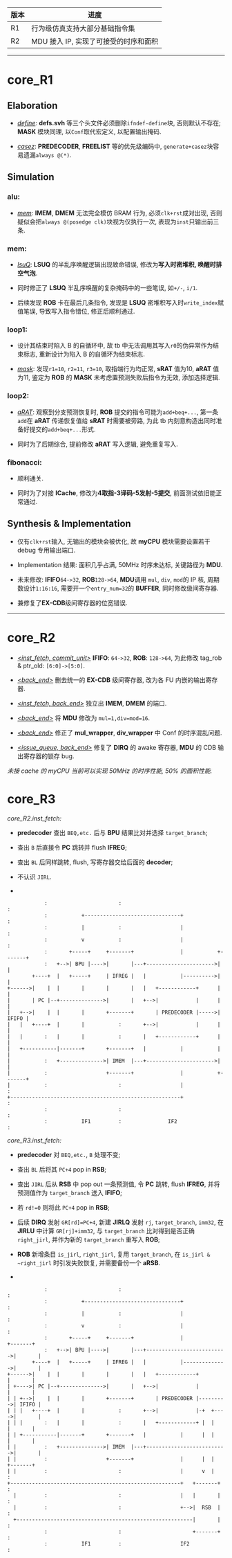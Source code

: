 | 版本 | 进度 |
| - | - |
| R1 | 行为级仿真支持大部分基础指令集 |
| R2 | MDU 接入 IP, 实现了可接受的时序和面积 |

---

# core_R1 #

## Elaboration ##

- <u>*define*</u>: **defs.svh** 等三个头文件必须删除`ifndef-define`块, 否则默认不存在; **MASK** 模块同理, 以`Conf`取代宏定义, 以配置输出掩码.

- <u>*casez*</u>: **PREDECODER**, **FREELIST** 等的优先级编码中, `generate+casez`块容易遗漏`always @(*)`.

## Simulation ##

### alu: ###

- <u>*mem*</u>: **IMEM**, **DMEM** 无法完全模仿 BRAM 行为, 必须`clk+rst`成对出现, 否则疑似会把`always @(posedge clk)`块视为仅执行一次, 表现为`inst`只输出前三条.

### mem: ###

- <u>*lsuQ*</u>: **LSUQ** 的半乱序唤醒逻辑出现致命错误, 修改为**写入时密堆积, 唤醒时排空气泡**.

- 同时修正了 **LSUQ** 半乱序唤醒的复杂掩码中的一些笔误, 如`+/-`, `i/1`.

- 后续发现 **ROB** 卡在最后几条指令, 发现是 **LSUQ** 密堆积写入时`write_index`赋值笔误, 导致写入指令错位, 修正后顺利通过.

### loop1: ###

- 设计其结束时陷入 B 的自循环中, 故 tb 中无法调用其写入`r0`的伪异常作为结束标志, 重新设计为陷入 B 的自循环为结束标志.

- <u>*mask*</u>: 发现`r1=10`, `r2=11`, `r3=10`, 取指端行为均正常, **sRAT** 值为10, **aRAT** 值为11, 鉴定为 **ROB** 的 **MASK** 未考虑置预测失败后指令为无效, 添加选择逻辑.

### loop2: ###

- <u>*aRAT*</u>: 观察到分支预测恢复时, **ROB** 提交的指令可能为`add+beq+...`, 第一条`add`在 **aRAT** 传递恢复值给 **sRAT** 时需要被旁路, 为此 tb 内刻意构造出同时准备好提交的`add+beq+...`形式.

- 同时为了后期综合, 提前修改 **aRAT** 写入逻辑, 避免重复写入.

### fibonacci: ###

- 顺利通关.

- 同时为了对接 **ICache**, 修改为**4取指-3译码-5发射-5提交**, 前面测试依旧能正常通过.

## Synthesis & Implementation ##

- 仅有`clk+rst`输入, 无输出的模块会被优化, 故 **myCPU** 模块需要设置若干 debug 专用输出端口.

- Implementation 结果: 面积几乎占满, 50MHz 时序未达标, 关键路径为 **MDU**.
- 未来修改: **IFIFO**`64->32`, **ROB**`128->64`, **MDU**调用 `mul`, `div`, `mod`的 IP 核, 周期数设计`1:16:16`, 需要开一个`entry_num=32`的 **BUFFER**, 同时修改级间寄存器.

- 兼修复了**EX-CDB**级间寄存器的位宽错误.

---

# core_R2 #

- <u>*<inst_fetch, commit_unit>*</u> **IFIFO**: `64->32`, **ROB**: `128->64`, 为此修改 tag_rob & ptr_old: `[6:0]->[5:0]`.

- <u>*<back_end>*</u> 删去统一的 **EX-CDB** 级间寄存器, 改为各 FU 内嵌的输出寄存器.

- <u>*<inst_fetch, back_end>*</u> 独立出 **IMEM**, **DMEM** 的端口.

- <u>*<back_end>*</u> 将 **MDU** 修改为 `mul=1,div=mod=16`.

- <u>*<back_end>*</u> 修正了 **mul_wrapper**, **div_wrapper** 中 Conf 的时序混乱问题.

- <u>*<issue_queue, back_end>*</u> 修复了 **DIRQ** 的 awake 寄存器, **MDU** 的 CDB 输出寄存器的锁存 bug.

*未接 cache 的 myCPU 当前可以实现 50MHz 的时序性能, 50% 的面积性能.*

# core_R3 #

*core_R2.inst_fetch:*

- **predecoder** 查出 `BEQ,etc.` 后与 **BPU** 结果比对并选择 `target_branch`;

- 查出 `B` 后直接令 **PC** 跳转并 flush **IFREG**;

- 查出 `BL` 后同样跳转, flush, 写寄存器交给后面的 **decoder**;

- 不认识 `JIRL`.

-

                :                       :                                   :
                :           +-------------------------------+               :
                :           |           :                   |               :
                :           v           :                   |               :
                :       +-----+     +-------+               |           +-------+
                :   +-->| BPU |---->|       |---+---------------------->|       |
            +----+  |   +-----+     | IFREG |   |           |---------->|       |
    +------>|    |  |       |       |       |   |   +------------+      |       |
    |       | PC |--+-------------->|       |   +-->|            |      |       |
    |   +-->|    |  |       |       +-------+       | PREDECODER |----->| IFIFO |
    |   |   +----+  |       |           :       +-->|            |      |       |
    |   |       :   |       |           :       |   +------------+      |       |
    |   +-----------|-------+       +-------+   |           |           |       |
    |           :   +-------------->| IMEM  |---+---------------------->|       |
    |           :                   +-------+               |           +-------+
    |           :                       :                   |               :
    +-------------------------------------------------------+               :
                :                       :                                   :
                :           IF1         :               IF2                 :

*core_R3.inst_fetch:*

- **predecoder** 对 `BEQ,etc.`, `B` 处理不变;

- 查出 `BL` 后将其 `PC+4` pop in **RSB**;

- 查出 `JIRL` 后从 **RSB** 中 pop out 一条预测值, 令 **PC** 跳转, flush **IFREG**, 并将预测值作为 `target_branch` 送入 **IFIFO**;

- 若 `rd!=0` 则将此 `PC+4` pop in **RSB**;

- 后续 **DIRQ** 发射 `GR[rd]=PC+4`, 新建 **JIRLQ** 发射 `rj`, `target_branch`, `imm32`, 在 **JIRLU** 中计算 `GR[rj]+imm32`, 与 `target_branch` 比对得到是否正确 `right_jirl`, 并作为新的 `target_branch` 重写入 **ROB**;

- **ROB** 新增条目 `is_jirl`, `right_jirl`, 复用 `target_branch`, 在 `is_jirl & ~right_jirl` 时引发失败恢复, 并需要备份一个 **aRSB**.

-

                :                       :                                       :
                :           +-------------------------------+                   :
                :           |           :                   |                   :
                :           v           :                   |                   :
                :       +-----+     +-------+               |               +-------+
                :   +-->| BPU |---->|       |---+-------------------------->|       |
            +----+  |   +-----+     | IFREG |   |           |-------------->|       |
    +------>|    |  |       |       |       |   |   +------------+          |       |
    | +---->| PC |--+-------------->|       |   +-->|            |          |       |
    | | +-->|    |  |       |       +-------+       | PREDECODER |--------->| IFIFO |
    | | |   +----+  |       |           :       +-->|            |-+  +---->|       |
    | | |       :   |       |           :       |   +------------+ |  |     |       |
    | | +-----------|-------+       +-------+   |           |      |  |     |       |
    | |         :   +-------------->| IMEM  |---+-------------------------->|       |
    | |         :                   +-------+               |      |  |     +-------+
    | |         :                       :                   |      v  |         :
    +-------------------------------------------------------+   +-------+       :
      |         :                       :                   |   |       |       :
      |         :                       :                   +-->|  RSB  |       :
      +---------------------------------------------------------|       |       :
                :                       :                       +-------+       :
                :           IF1         :                   IF2                 :
